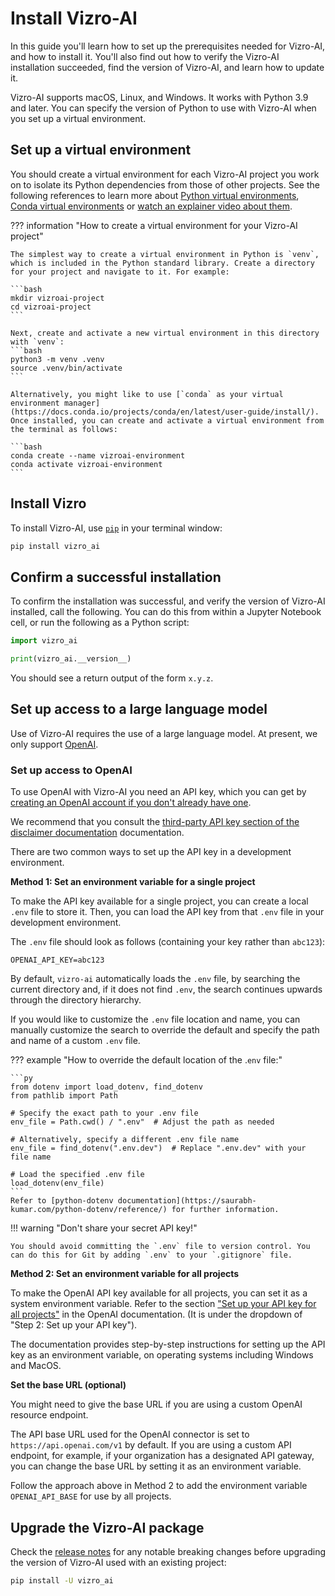 # Install Vizro-AI

In this guide you'll learn how to set up the prerequisites needed for Vizro-AI, and how to install it. You'll also find out how to verify the Vizro-AI installation succeeded, find the version of Vizro-AI, and learn how to update it.

Vizro-AI supports macOS, Linux, and Windows. It works with Python 3.9 and later. You can specify the version of Python to use with Vizro-AI when you set up a virtual environment.


## Set up a virtual environment
You should create a virtual environment for each Vizro-AI project you work on to isolate its Python dependencies from those of other projects. See the following references to learn more about [Python virtual environments](https://realpython.com/python-virtual-environments-a-primer/), [Conda virtual environments](https://docs.conda.io/projects/conda/en/latest/user-guide/getting-started.html#starting-conda) or [watch an explainer video about them](https://youtu.be/YKfAwIItO7M).

??? information "How to create a virtual environment for your Vizro-AI project"

    The simplest way to create a virtual environment in Python is `venv`, which is included in the Python standard library. Create a directory for your project and navigate to it. For example:

    ```bash
    mkdir vizroai-project
    cd vizroai-project
    ```

    Next, create and activate a new virtual environment in this directory with `venv`:
    ```bash
    python3 -m venv .venv
    source .venv/bin/activate
    ```

    Alternatively, you might like to use [`conda` as your virtual environment manager](https://docs.conda.io/projects/conda/en/latest/user-guide/install/). Once installed, you can create and activate a virtual environment from the terminal as follows:

    ```bash
    conda create --name vizroai-environment
    conda activate vizroai-environment
    ```

## Install Vizro

To install Vizro-AI, use [`pip`](https://pip.pypa.io/en/stable/) in your terminal window:

```bash
pip install vizro_ai
```

## Confirm a successful installation

To confirm the installation was successful, and verify the version of Vizro-AI installed, call the following. You can do this from within a Jupyter Notebook cell, or run the following as a Python script:

```py
import vizro_ai

print(vizro_ai.__version__)
```

You should see a return output of the form `x.y.z`.

## Set up access to a large language model

Use of Vizro-AI requires the use of a large language model. At present, we only support [OpenAI](https://openai.com/).


### Set up access to OpenAI
To use OpenAI with Vizro-AI you need an API key, which you can get by [creating an OpenAI account if you don't already have one](https://platform.openai.com/account/api-keys).

We recommend that you consult the [third-party API key section of the disclaimer documentation](../explanation/disclaimer.md) documentation.

There are two common ways to set up the API key in a development environment.

__Method 1: Set an environment variable for a single project__

To make the API key available for a single project, you can create a local `.env`
file to store it. Then, you can load the API key from that `.env` file in your development environment.

The `.env` file should look as follows (containing your key rather than `abc123`):

```text
OPENAI_API_KEY=abc123
```

By default, `vizro-ai` automatically loads the `.env` file, by searching the current directory and, if it does not find `.env`, the search continues upwards through the directory hierarchy.

If you would like to customize the `.env` file location and name, you can manually customize the search to override the default and specify the path and name of a custom `.env` file.

??? example "How to override the default location of the .`env` file:"

    ```py
    from dotenv import load_dotenv, find_dotenv
    from pathlib import Path

    # Specify the exact path to your .env file
    env_file = Path.cwd() / ".env"  # Adjust the path as needed

    # Alternatively, specify a different .env file name
    env_file = find_dotenv(".env.dev")  # Replace ".env.dev" with your file name

    # Load the specified .env file
    load_dotenv(env_file)
    ```
    Refer to [python-dotenv documentation](https://saurabh-kumar.com/python-dotenv/reference/) for further information.

!!! warning "Don't share your secret API key!"

    You should avoid committing the `.env` file to version control. You can do this for Git by adding `.env` to your `.gitignore` file.


__Method 2: Set an environment variable for all projects__

To make the OpenAI API key available for all projects, you can set it as a system environment
variable. Refer to the section ["Set up your API key for all projects"](https://platform.openai.com/docs/quickstart/step-2-setup-your-api-key?context=python)
in the OpenAI documentation. (It is under the dropdown of "Step 2: Set up your API key").

The documentation provides step-by-step instructions for setting up the API key as an environment
variable, on operating systems including Windows and MacOS.

__Set the base URL (optional)__

You might need to give the base URL if you are using a custom OpenAI resource endpoint.

The API base URL used for the OpenAI connector is set to `https://api.openai.com/v1` by default.
If you are using a custom API endpoint, for example, if your organization has a designated API gateway,
you can change the base URL by setting it as an environment variable.


Follow the approach above in Method 2 to add the environment variable `OPENAI_API_BASE` for use by all projects.

## Upgrade the Vizro-AI package

Check the [release notes](https://github.com/mckinsey/vizro/blob/main/vizro-ai/CHANGELOG.md) for any notable breaking changes before upgrading the version of Vizro-AI used with an existing project:

```bash
pip install -U vizro_ai
```
